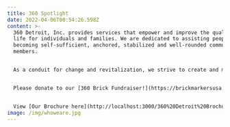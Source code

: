 ```yaml
---
title: 360 Spotlight
date: 2022-04-06T00:54:26.598Z
content: >-
  360 Detroit, Inc. provides services that empower and improve the quality of
  life for individuals and families. We are dedicated to assisting people in
  becoming self-sufficient, anchored, stabilized and well-rounded community
  members.


  As a conduit for change and revitalization, we strive to create and maintain viable, safe communities within Detroit.


  Please donate to our [360 Brick Fundraiser!](https://brickmarkersusa.com/donors/360.html)[](/img/purchase-a-paver-flyer.pdf)


  View [Our Brochure here](http://localhost:3000/360%20Detroit%20Brochure.pdf)!
image: /img/whoweare.jpg
---
```

